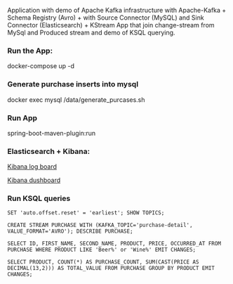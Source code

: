 Application with demo of Apache Kafka infrastructure with Apache-Kafka + Schema Registry (Avro) + with Source Connector (MySQL) and Sink Connector (Elasticsearch) + KStream App that join change-stream from MySql and Produced stream and demo of KSQL querying. 


### Run the App:
docker-compose up -d

### Generate purchase inserts into mysql
docker exec mysql /data/generate_purcases.sh

### Run App
spring-boot-maven-plugin:run

### Elasticsearch + Kibana:
[Kibana log board](http://localhost:5601/app/visualize#/create?type=area&indexPattern=purchase-detail&_g=(filters:!(),refreshInterval:(pause:!t,value:0),time:(from:now-15m,to:now))&_a=(filters:!(),linked:!f,query:(language:kuery,query:''),uiState:(),vis:(aggs:!((enabled:!t,id:'1',params:(field:price),schema:metric,type:avg),(enabled:!t,id:'2',params:(drop_partials:!f,extended_bounds:(),field:occurred_at,interval:auto,min_doc_count:1,scaleMetricValues:!f,timeRange:(from:now-15m,to:now),useNormalizedEsInterval:!t),schema:segment,type:date_histogram)),params:(addLegend:!t,addTimeMarker:!f,addTooltip:!t,categoryAxes:!((id:CategoryAxis-1,labels:(filter:!t,show:!t,truncate:100),position:bottom,scale:(type:linear),show:!t,style:(),title:(),type:category)),grid:(categoryLines:!f),labels:(),legendPosition:right,seriesParams:!((data:(id:'1',label:'Average%20price'),drawLinesBetweenPoints:!t,interpolate:linear,lineWidth:2,mode:stacked,show:!t,showCircles:!t,type:area,valueAxis:ValueAxis-1)),thresholdLine:(color:%23E7664C,show:!f,style:full,value:10,width:1),times:!(),type:area,valueAxes:!((id:ValueAxis-1,labels:(filter:!f,rotate:0,show:!t,truncate:100),name:LeftAxis-1,position:left,scale:(mode:normal,type:linear),show:!t,style:(),title:(text:'Average%20price'),type:value))),title:'',type:area)))

[Kibana dushboard](http://localhost:5601/app/discover#/?_g=(filters:!(),refreshInterval:(pause:!t,value:0),time:(from:now-15m,to:now))&_a=(columns:!(_source),filters:!(),index:purchase-detail,interval:auto,query:(language:kuery,query:''),sort:!()))


### Run KSQL queries

`SET 'auto.offset.reset' = 'earliest';
SHOW TOPICS;`

`CREATE STREAM PURCHASE WITH (KAFKA_TOPIC='purchase-detail', VALUE_FORMAT='AVRO');
DESCRIBE PURCHASE;`

`SELECT ID, FIRST_NAME, SECOND_NAME, PRODUCT, PRICE, OCCURRED_AT FROM PURCHASE
WHERE PRODUCT LIKE 'Beer%' or 'Wine%'
EMIT CHANGES;`

`SELECT PRODUCT, COUNT(*) AS PURCHASE_COUNT, SUM(CAST(PRICE AS DECIMAL(13,2))) AS TOTAL_VALUE
FROM PURCHASE
GROUP BY PRODUCT EMIT CHANGES;`